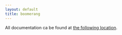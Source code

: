 ```yaml
---
layout: default
title: boomerang
---
```


All documentation ca be found at [the following location](/boomerang/doc).
